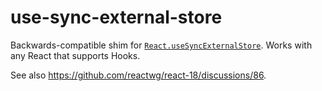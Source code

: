 # use-sync-external-store

Backwards-compatible shim for [`React.useSyncExternalStore`](https://reactjs.org/docs/hooks-reference.html#usesyncexternalstore). Works with any React that supports Hooks.

See also <https://github.com/reactwg/react-18/discussions/86>.
